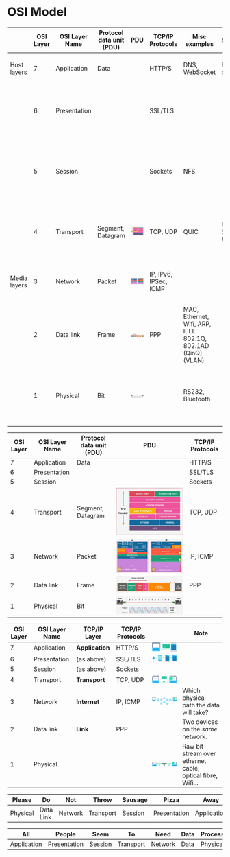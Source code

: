 # OSI Model

|              | OSI Layer | OSI Layer Name | Protocol data unit (PDU) | PDU                                        | TCP/IP Protocols      | Misc examples                                                | Software                 | Hardware |                                                     | Function                                                                                                                                              | Note                                                       |
| ------------ | --------- | -------------- | ------------------------ | ------------------------------------------ | --------------------- | ------------------------------------------------------------ | ------------------------ | -------- | --------------------------------------------------- | ----------------------------------------------------------------------------------------------------------------------------------------------------- | ---------------------------------------------------------- |
| Host layers  | 7         | Application    | Data                     |                                            | HTTP/S                | DNS, WebSocket                                               | Browser, curl            |          | ![Alt text](images/OSI-Layer-7-Webpage.png)         | _High-level protocols_ such as for resource sharing or remote file access, e.g. HTTP.                                                                 |                                                            |
|              | 6         | Presentation   |                          |                                            | SSL/TLS               |                                                              |                          |          | ![Alt text](images/OSI-Layer-6-Encryption.png)      | Translation of data between a networking service and an application; including character _encoding_, data _compression_ and **encryption/decryption** |                                                            |
|              | 5         | Session        |                          |                                            | Sockets               | NFS                                                          |                          |          |                                                     | Managing communication sessions, i.e., continuous exchange of information in the form of multiple back-and-forth transmissions between two nodes      |                                                            |
|              | 4         | Transport      | Segment, Datagram        | ![Segment](images/OSI-Layer-4-Segment.png) | TCP, UDP              | QUIC                                                         | Internet Socket [1] (OS) |          | ![Alt text](images/OSI-Layer-4-Segment-Example.png) | _Reliable transmission_ of **data segments** between points on a network, including _segmentation, acknowledgement and multiplexing_                  |                                                            |
| Media layers | 3         | Network        | Packet                   | ![Packet](images/OSI-Layer-3-Packet.png)   | IP, IPv6, IPSec, ICMP |                                                              |                          | Router   | ![Alt text](images/OSI-Layer-3-IP-Path.png)         | Structuring and managing a _multi-node network_, including _addressing, routing and traffic control_                                                  | Which physical path the data will take?                    |
|              | 2         | Data link      | Frame                    | ![Frame](images/OSI-Layer-2-Frame.png)     | PPP                   | MAC, Ethernet, Wifi, ARP, IEEE 802.1Q, 802.1AD (QinQ) (VLAN) |                          | Switch   |                                                     | Transmission of **data frames** between _two nodes_ connected by a physical layer                                                                     | Two devices on the _same_ network.                         |
|              | 1         | Physical       | Bit                      | ![Bit](images/OSI-Layer-1-Bit.png)         |                       | RS232, Bluetooth                                             |                          | NIC, Hub | ![Alt text](images/OSI-Layer-1-Raw-Bit.png)         | Transmission and reception of **raw bit streams** over a _physical medium_                                                                            | Raw bit stream over ethernet cable, optical fibre, Wifi... |

| OSI Layer | OSI Layer Name | Protocol data unit (PDU) | PDU                                        | TCP/IP Protocols |
| --------- | -------------- | ------------------------ | ------------------------------------------ | ---------------- |
| 7         | Application    | Data                     |                                            | HTTP/S           |
| 6         | Presentation   |                          |                                            | SSL/TLS          |
| 5         | Session        |                          |                                            | Sockets          |
| 4         | Transport      | Segment, Datagram        | ![Segment](images/OSI-Layer-4-Segment.png) | TCP, UDP         |
| 3         | Network        | Packet                   | ![Packet](images/OSI-Layer-3-Packet.png)   | IP, ICMP         |
| 2         | Data link      | Frame                    | ![Frame](images/OSI-Layer-2-Frame.png)     | PPP              |
| 1         | Physical       | Bit                      | ![Bit](images/OSI-Layer-1-Bit.png)         |                  |

| OSI Layer | OSI Layer Name | TCP/IP Layer    | TCP/IP Protocols |                                                     | Note                                                       |
| --------- | -------------- | --------------- | ---------------- | --------------------------------------------------- | ---------------------------------------------------------- |
| 7         | Application    | **Application** | HTTP/S           | ![Alt text](images/OSI-Layer-7-Webpage.png)         |                                                            |
| 6         | Presentation   | (as above)      | SSL/TLS          | ![Alt text](images/OSI-Layer-6-Encryption.png)      |                                                            |
| 5         | Session        | (as above)      | Sockets          |                                                     |                                                            |
| 4         | Transport      | **Transport**   | TCP, UDP         | ![Alt text](images/OSI-Layer-4-Segment-Example.png) |                                                            |
| 3         | Network        | **Internet**    | IP, ICMP         | ![Alt text](images/OSI-Layer-3-IP-Path.png)         | Which physical path the data will take?                    |
| 2         | Data link      | **Link**        | PPP              |                                                     | Two devices on the _same_ network.                         |
| 1         | Physical       |                 |                  | ![Alt text](images/OSI-Layer-1-Raw-Bit.png)         | Raw bit stream over ethernet cable, optical fibre, Wifi... |

[1]: https://www.wikiwand.com/en/Network_socket

| Please   | Do        | Not     | Throw     | Sausage | Pizza        | Away        |
| -------- | --------- | ------- | --------- | ------- | ------------ | ----------- |
| Physical | Data Link | Network | Transport | Session | Presentation | Application |

| All         | People       | Seem    | To        | Need    | Data | Processing |
| ----------- | ------------ | ------- | --------- | ------- | ---- | ---------- |
| Application | Presentation | Session | Transport | Network | Data | Physical   |
